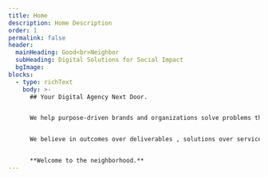 ```yaml
---
title: Home
description: Home Description
order: 1
permalink: false
header:
  mainHeading: Good<br>Neighbor
  subHeading: Digital Solutions for Social Impact
  bgImage:
blocks:
  - type: richText
    body: >-
      ## Your Digital Agency Next Door.


      We help purpose-driven brands and organizations solve problems through strategy, design, and technology. If your mission is to do good, we can help you do it better. Learn more about [who we are](/#about) and [what we do](/#work).


      We believe in outcomes over deliverables , solutions over services, and people over profit. Take a look at some of our clients and projects to get a feel for the type of work we do. Ready to get to work on your next project? So are we.


      **Welcome to the neighborhood.**
---
```


